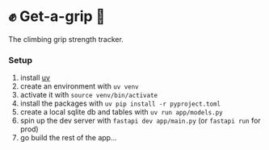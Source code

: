 # ✊ Get-a-grip 🧗

The climbing grip strength tracker.

### Setup

1. install [uv](https://docs.astral.sh/uv/)
2. create an environment with `uv venv`
3. activate it with `source venv/bin/activate`
4. install the packages with `uv pip install -r pyproject.toml`
5. create a local sqlite db and tables with `uv run app/models.py`
6. spin up the dev server with `fastapi dev app/main.py` (or `fastapi run` for prod)
7. go build the rest of the app...
